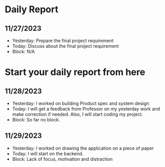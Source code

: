 # Daily Report
## 11/27/2023
* Yesterday: Prepare the final project requirement
* Today: Discuss about the final project requirement
* Block: N/A
# Start your daily report from here

## 11/28/2023
* Yesterday: I worked on building Product spec and system design
* Today: I will get a feedback from Professor on my yesterday work and make correction if needed. Also, I will start coding my project.
* Block: So far no block.

## 11/29/2023
* Yesterday: I worked on drawing the application on a piece of paper
* Today: I will start on the backend.
* Block: Lack of focus, motivation and distraction
